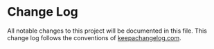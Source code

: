 # Change Log
All notable changes to this project will be documented in this file. This change log follows the conventions of [keepachangelog.com](http://keepachangelog.com/).

[Unreleased]: https://github.com/sciloj/sklearn-clj/compare/0.1.1...HEAD
[0.1.1]: https://github.com/sciloj/sklearn-clj/compare/0.1.0...0.1.1
